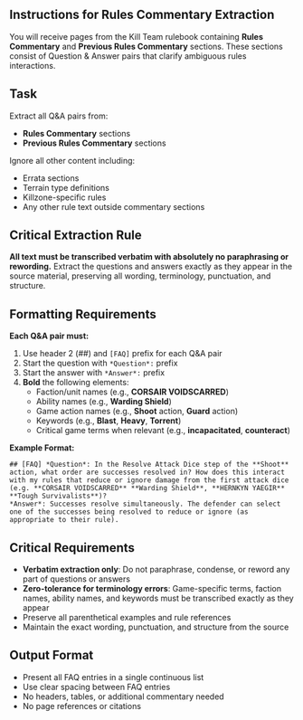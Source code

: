 ## Instructions for Rules Commentary Extraction

You will receive pages from the Kill Team rulebook containing **Rules Commentary** and **Previous Rules Commentary** sections. These sections consist of Question & Answer pairs that clarify ambiguous rules interactions.

## Task
Extract all Q&A pairs from:
- **Rules Commentary** sections
- **Previous Rules Commentary** sections

Ignore all other content including:
- Errata sections
- Terrain type definitions
- Killzone-specific rules
- Any other rule text outside commentary sections

## Critical Extraction Rule
**All text must be transcribed verbatim with absolutely no paraphrasing or rewording.** Extract the questions and answers exactly as they appear in the source material, preserving all wording, terminology, punctuation, and structure.

## Formatting Requirements

**Each Q&A pair must:**
1. Use header 2 (##) and `[FAQ]` prefix for each Q&A pair
2. Start the question with `*Question*:` prefix
3. Start the answer with `*Answer*:` prefix
4. **Bold** the following elements:
   - Faction/unit names (e.g., **CORSAIR VOIDSCARRED**)
   - Ability names (e.g., **Warding Shield**)
   - Game action names (e.g., **Shoot** action, **Guard** action)
   - Keywords (e.g., **Blast**, **Heavy**, **Torrent**)
   - Critical game terms when relevant (e.g., **incapacitated**, **counteract**)

**Example Format:**
```
## [FAQ] *Question*: In the Resolve Attack Dice step of the **Shoot** action, what order are successes resolved in? How does this interact with my rules that reduce or ignore damage from the first attack dice (e.g. **CORSAIR VOIDSCARRED** **Warding Shield**, **HERNKYN YAEGIR** **Tough Survivalists**)?
*Answer*: Successes resolve simultaneously. The defender can select one of the successes being resolved to reduce or ignore (as appropriate to their rule).
```

## Critical Requirements
- **Verbatim extraction only**: Do not paraphrase, condense, or reword any part of questions or answers
- **Zero-tolerance for terminology errors**: Game-specific terms, faction names, ability names, and keywords must be transcribed exactly as they appear
- Preserve all parenthetical examples and rule references
- Maintain the exact wording, punctuation, and structure from the source

## Output Format
- Present all FAQ entries in a single continuous list
- Use clear spacing between FAQ entries
- No headers, tables, or additional commentary needed
- No page references or citations